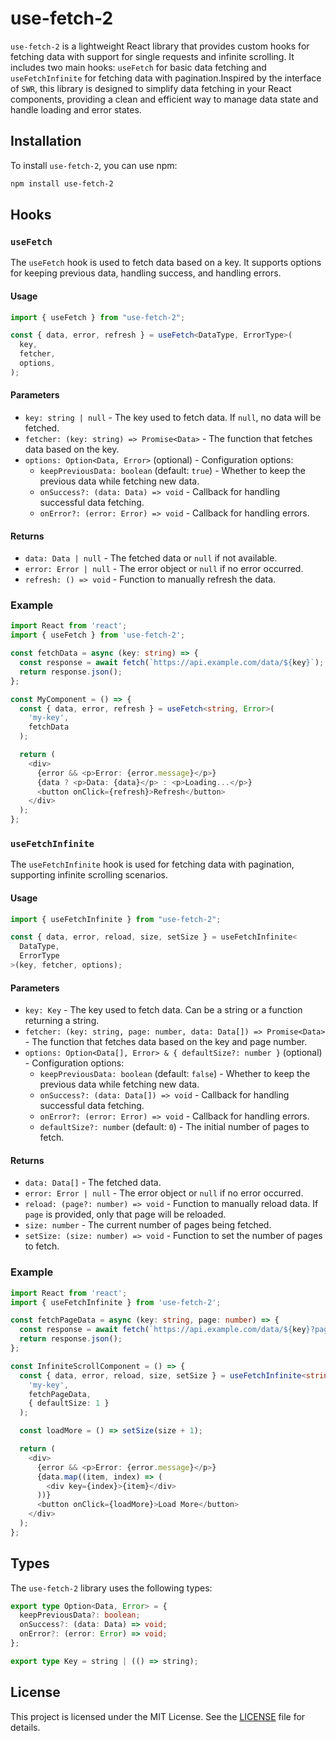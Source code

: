 # use-fetch-2

`use-fetch-2` is a lightweight React library that provides custom hooks for fetching data with support for single requests and infinite scrolling. It includes two main hooks: `useFetch` for basic data fetching and `useFetchInfinite` for fetching data with pagination.Inspired by the interface of `SWR`, this library is designed to simplify data fetching in your React components, providing a clean and efficient way to manage data state and handle loading and error states.

## Installation

To install `use-fetch-2`, you can use npm:

```bash
npm install use-fetch-2
```

## Hooks

### `useFetch`

The `useFetch` hook is used to fetch data based on a key. It supports options for keeping previous data, handling success, and handling errors.

#### Usage

```typescript
import { useFetch } from "use-fetch-2";

const { data, error, refresh } = useFetch<DataType, ErrorType>(
  key,
  fetcher,
  options,
);
```

#### Parameters

- `key: string | null` - The key used to fetch data. If `null`, no data will be fetched.
- `fetcher: (key: string) => Promise<Data>` - The function that fetches data based on the key.
- `options: Option<Data, Error>` (optional) - Configuration options:
  - `keepPreviousData: boolean` (default: `true`) - Whether to keep the previous data while fetching new data.
  - `onSuccess?: (data: Data) => void` - Callback for handling successful data fetching.
  - `onError?: (error: Error) => void` - Callback for handling errors.

#### Returns

- `data: Data | null` - The fetched data or `null` if not available.
- `error: Error | null` - The error object or `null` if no error occurred.
- `refresh: () => void` - Function to manually refresh the data.

### Example

```typescript
import React from 'react';
import { useFetch } from 'use-fetch-2';

const fetchData = async (key: string) => {
  const response = await fetch(`https://api.example.com/data/${key}`);
  return response.json();
};

const MyComponent = () => {
  const { data, error, refresh } = useFetch<string, Error>(
    'my-key',
    fetchData
  );

  return (
    <div>
      {error && <p>Error: {error.message}</p>}
      {data ? <p>Data: {data}</p> : <p>Loading...</p>}
      <button onClick={refresh}>Refresh</button>
    </div>
  );
};
```

### `useFetchInfinite`

The `useFetchInfinite` hook is used for fetching data with pagination, supporting infinite scrolling scenarios.

#### Usage

```typescript
import { useFetchInfinite } from "use-fetch-2";

const { data, error, reload, size, setSize } = useFetchInfinite<
  DataType,
  ErrorType
>(key, fetcher, options);
```

#### Parameters

- `key: Key` - The key used to fetch data. Can be a string or a function returning a string.
- `fetcher: (key: string, page: number, data: Data[]) => Promise<Data>` - The function that fetches data based on the key and page number.
- `options: Option<Data[], Error> & { defaultSize?: number }` (optional) - Configuration options:
  - `keepPreviousData: boolean` (default: `false`) - Whether to keep the previous data while fetching new data.
  - `onSuccess?: (data: Data[]) => void` - Callback for handling successful data fetching.
  - `onError?: (error: Error) => void` - Callback for handling errors.
  - `defaultSize?: number` (default: `0`) - The initial number of pages to fetch.

#### Returns

- `data: Data[]` - The fetched data.
- `error: Error | null` - The error object or `null` if no error occurred.
- `reload: (page?: number) => void` - Function to manually reload data. If `page` is provided, only that page will be reloaded.
- `size: number` - The current number of pages being fetched.
- `setSize: (size: number) => void` - Function to set the number of pages to fetch.

### Example

```typescript
import React from 'react';
import { useFetchInfinite } from 'use-fetch-2';

const fetchPageData = async (key: string, page: number) => {
  const response = await fetch(`https://api.example.com/data/${key}?page=${page}`);
  return response.json();
};

const InfiniteScrollComponent = () => {
  const { data, error, reload, size, setSize } = useFetchInfinite<string, Error>(
    'my-key',
    fetchPageData,
    { defaultSize: 1 }
  );

  const loadMore = () => setSize(size + 1);

  return (
    <div>
      {error && <p>Error: {error.message}</p>}
      {data.map((item, index) => (
        <div key={index}>{item}</div>
      ))}
      <button onClick={loadMore}>Load More</button>
    </div>
  );
};
```

## Types

The `use-fetch-2` library uses the following types:

```typescript
export type Option<Data, Error> = {
  keepPreviousData?: boolean;
  onSuccess?: (data: Data) => void;
  onError?: (error: Error) => void;
};

export type Key = string | (() => string);
```

## License

This project is licensed under the MIT License. See the [LICENSE](LICENSE) file for details.
